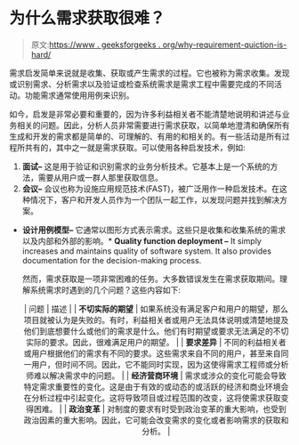 # 为什么需求获取很难？

> 原文:[https://www . geeksforgeeks . org/why-requirement-quiction-is-hard/](https://www.geeksforgeeks.org/why-requirement-elicitation-is-difficult/)

需求启发简单来说就是收集、获取或产生需求的过程。它也被称为需求收集。发现或识别需求、分析需求以及验证或检查系统需求是需求工程中需要完成的不同活动。功能需求通常使用用例来识别。

如今，启发是非常必要和重要的，因为许多利益相关者不能清楚地说明和讲述与业务相关的问题。因此，分析人员非常需要进行需求获取，以简单地澄清和确保所有生成和开发的需求都是简单的、可理解的、有用的和相关的。有一些活动是所有过程所共有的，其中之一就是需求获取。可以使用各种启发技术，例如:

1.  **面试–**
    这是用于验证和识别需求的业务分析技术。它基本上是一个系统的方法，需要从用户或一群人那里获取信息。
2.  **会议–**
    会议也称为设施应用规范技术(FAST)，被广泛用作一种启发技术。在这种情况下，客户和开发人员作为一个团队一起工作，以发现问题并找到解决方案。

*   **设计用例模型–**
    它通常以图形方式表示需求。这些只是收集和收集系统的需求以及内部和外部的影响。*   **Quality function deployment –**
    It simply increases and maintains quality of software system. It also provides documentation for the decision-making process.

    然而，需求获取是一项非常困难的任务。大多数错误发生在需求获取期间。理解系统需求时遇到的几个问题？这些内容如下:

    <center>

    | 问题 | 描述 |
    | **不切实际的期望** | 如果系统没有满足客户和用户的期望，那么项目就被认为是失败的。有时，利益相关者或用户无法具体说明或清楚地提及他们到底想要什么或他们的需求是什么。他们有时期望或要求无法满足的不切实际的要求。因此，很难满足用户的期望。 |
    | **要求差异** | 不同的利益相关者或用户根据他们的需求有不同的要求。这些需求来自不同的用户，甚至来自同一用户，但时间不同。因此，它不能同时实现，因为这使得需求工程师或分析师难以解决需求中的问题。 |
    | **经济营商环境** | 需求或涉众的变化可能会导致特定需求重要性的变化。这是由于有效的或动态的或活跃的经济和商业环境会在分析过程中引起变化。这将导致项目或过程范围的改变，这将使需求获取变得困难。 |
    | **政治变革** | 对制度的要求有时受到政治变革的重大影响，也受到政治因素的重大影响。因此，它可能会改变需求的变化或者影响需求的获取和分析。 |

    </center>